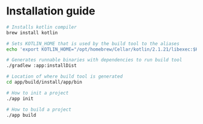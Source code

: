 # Installation guide

```bash
# Installs kotlin compiler
brew install kotlin
```

```bash
# Sets KOTLIN_HOME that is used by the build tool to the aliases
echo 'export KOTLIN_HOME="/opt/homebrew/Cellar/kotlin/2.1.21/libexec:$KOTLIN_HOME"' >> ~/.zshrc
```

```bash
# Generates runnable binaries with dependencies to run build tool
./gradlew :app:installDist
```

```bash
# Location of where build tool is generated
cd app/build/install/app/bin
```

```bash
# How to init a project
./app init

# How to build a project
./app build
```
